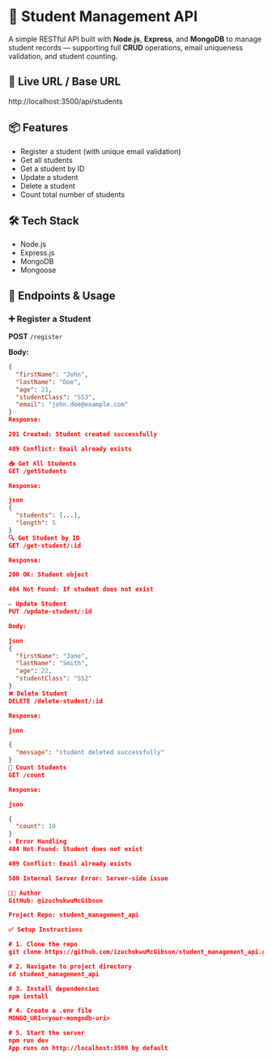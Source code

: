 # 📘 Student Management API

A simple RESTful API built with **Node.js**, **Express**, and **MongoDB** to manage student records — supporting full **CRUD** operations, email uniqueness validation, and student counting.



## 🔗 Live URL / Base URL

http://localhost:3500/api/students



## 📦 Features

- Register a student (with unique email validation)
- Get all students
- Get a student by ID
- Update a student
- Delete a student
- Count total number of students


## 🛠 Tech Stack

- Node.js
- Express.js
- MongoDB
- Mongoose



## 🧪 Endpoints & Usage

### ➕ Register a Student

**POST** `/register`

**Body:**
```json
{
  "firstName": "John",
  "lastName": "Doe",
  "age": 21,
  "studentClass": "SS3",
  "email": "john.doe@example.com"
}
Response:

201 Created: Student created successfully

409 Conflict: Email already exists

📥 Get All Students
GET /getStudents

Response:

json
{
  "students": [...],
  "length": 5
}
🔍 Get Student by ID
GET /get-student/:id

Response:

200 OK: Student object

404 Not Found: If student does not exist

✏️ Update Student
PUT /update-student/:id

Body:

json
{
  "firstName": "Jane",
  "lastName": "Smith",
  "age": 22,
  "studentClass": "SS2"
}
❌ Delete Student
DELETE /delete-student/:id

Response:

json

{
  "message": "student deleted successfully"
}
🔢 Count Students
GET /count

Response:

json

{
  "count": 10
}
⚠️ Error Handling
404 Not Found: Student does not exist

409 Conflict: Email already exists

500 Internal Server Error: Server-side issue

🧑‍💻 Author
GitHub: @izuchukwuMcGibson

Project Repo: student_management_api

✅ Setup Instructions

# 1. Clone the repo
git clone https://github.com/izuchukwuMcGibson/student_management_api.git

# 2. Navigate to project directory
cd student_management_api

# 3. Install dependencies
npm install

# 4. Create a .env file
MONGO_URI=<your-mongodb-uri>

# 5. Start the server
npm run dev
App runs on http://localhost:3500 by default




